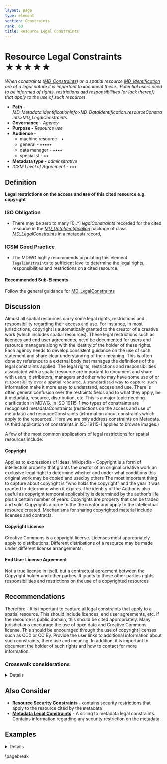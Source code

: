 ```yaml
---
layout: page
type: element
section: Constraints
rank: 60
title: Resource Legal Constraints
---
```

# Resource Legal Constraints ★★★★★

*When constraints ([MD_Constraints](./class-md_constraints.html)) on a spatial resource [MD_Identification](http://wiki.esipfed.org/index.php/MD_Identification)  are of a legal nature it is important to document these.. Potential users need to be informed of rights, restrictions and responsibilities (or lack thereof) that apply to the use of such resources.*

- **Path** - *MD_Metadata.identificationInfo>MD_DataIdentification.resourceConstraints>MD_LegalConstraints*
- **Governance** - *Agency*
- **Purpose -** *Resource use*
- **Audience -**
  - machine resource - ⭑
  - general - ⭑⭑⭑⭑⭑
  - data manager - ⭑⭑⭑⭑
  - specialist - ⭑⭑
- **Metadata type -** *adminsitrative*
- *ICSM Level of Agreement* - ⭑⭑⭑

## Definition
**Legal restrictions on the access and use of this cited resource e.g. copyright**

### ISO Obligation
- There may be zero  to many [0..\*] *legalConstraints* recorded for the cited resource in the  *[MD_DataIdentification](./class-MD_DataIdentification)* package of class *[MD_LegalConstraints](./class-MD_LegalConstraints)* in a metadata record,  

### ICSM Good Practice
- The MDWG highly recommends populating this element `legalConstraints`  to sufficient level to determine the legal rights, responsibilities and restrictions on a cited resource.

#### Recommended Sub-Elements
Follow the general guidance for [MD_LegalConstraints](./class-MD_LegalConstraints)

## Discussion
Almost all spatial resources carry some legal rights, restrictions and responsibility regarding their access and use.  For instance, in most jurisdictions, copyright is automatically granted to the creator of a creative work (which includes spatial resources).  These legal restrictions such as licences and end user agreements, need be documented for users and resource managers along with the identity of the holder of these rights.  Each agency needs to develop consistent guidance on the use of such statement and share clear understanding of their meaning.  This is often done by reference to a external body that manages the definitions of the legal constraints applied.
The legal rights, restrictions and responsibilities associated with a spatial resource are important to document and share with users, distributors, managers and other who may have some use of or responsibility over a spatial resource. A standardised way to capture such information make it more easy to understand, access and use.
There is often general confusion over the restraints fields and to what they apply, be it metadata, resource, distribution, etc. This is a major topic needing clarification in MDWG. In ISO 19115-1 two types of constraints are recognised metadataConstraints (restrictions on the access and use of metadata) and resourceConstraints (information about constraints which apply to the resources). Here we are only address constraints on Metadata. (A third application of constraints in ISO 19115-1 applies to browse images.)

A few of the most common applications of legal restrictions for spatial resources include:

#### Copyright
Applies to expressions of ideas. Wikipedia - Copyright is a form of intellectual property that grants the creator of an original creative work an exclusive legal right to determine whether and under what conditions this original work may be copied and used by others
The most important thing to capture about copyright is "who holds the copyright" and the year it was granted to determine when it expires. The identity of the Author is also useful as copyright temporal applicability is determined by the author's life plus a certain number of years. Copyrights are property that can be traded and sold. Copyrights accrue to the the creator and apply to the intellectual resource created.
Mechanisms for sharing copyrighted material include licenses and contracts.

#### Copyright License
Creative Commons is a copyright license. Licenses most appropriately apply to distributions. Different distributions of a resource may be made under different license arrangements.

#### End User License Agreement
Not a true license in itself, but a contractual agreement between the Copyright holder and other parties. It grants to these other parties rights responsibilities and restrictions on the use of a copyrighted resources

## Recommendations

Therefore - It is important to capture all legal constraints that apply to a spatial resource.  This should include licences, end user agreements, etc.  If the resource is public domain, this should be cited appropriately.  Many jurisdictions encourage the use of open data and Creative Commons license.  This should be encouraged through the use of copyright licenses such as CC0 or CC By.  Provide the user links to additional information about such constraints, there use and meaning.  In addition, it is important to document the holder of such rights and how to contact for more information.

### Crosswalk considerations

<details>

#### ISO19139
See guidance provided in [MD_Constraints](./class-md_constraints) and [MD_LegalConstraints](./class-MD_LegalConstraints)

#### Dublin core / CKAN / data.gov.au
Maps to `rights`
`Reference for legal` maps to `licence`

#### DCAT
Maps to `dct.rights` as does `metadata legal constraints` > Note BC 22-7: Does DCAT make a distinction?
`Reference for legal` maps to `dct.license`

#### RIF-CS
Maps to `Rights/@licence`

</details>

## Also Consider
- **[Resource Security Constraints](./ResourceSecurityConstraints)** - contains security restrictions that apply to the resource cited by the metadata
- **[Metadata Legal Constraints](./MetadataLegalConstraints)** - A sibling to metadata legal constraints. Contains information regarding any security restriction on the metadata.

## Examples

<details>

### XML

```
<mdb:MD_Metadata>
....
  <mdb:identificationInfo>
    <mri:MD_DataIdentification>
    ....
       <mri:resourceConstraints>
          <mco:MD_LegalConstraints>
             <mco:responsibleParty>
                <cit:CI_Responsibility>
                   <cit:role>
                      <cit:CI_RoleCode 
                      codeList="https://schemas.isotc211.org/19115/resources
                      /Codelist/cat/codelists.xml#CI_RoleCode" 
                      codeListValue="author"/>
                   </cit:role>
                   <cit:party>
                      <cit:CI_Organisation>
                         <cit:name>
                            <gco:CharacterString>OpenWork Ltd
                            </gco:CharacterString>
                         </cit:name>
                         <cit:contactInfo>
                            <cit:CI_Contact>
                               <cit:address>
                                  <cit:CI_Address>
                                     <cit:electronicMailAddress>
                                        <gco:CharacterString>info@openwork.nz
                                        </gco:CharacterString>
                                     </cit:electronicMailAddress>
                                  </cit:CI_Address>
                               </cit:address>
                            </cit:CI_Contact>
                         </cit:contactInfo>
                         <cit:individual>
                            <cit:CI_Individual>
                               <cit:name>
                                  <gco:CharacterString>Byron Cochrane
                                  </gco:CharacterString>
                               </cit:name>
                            </cit:CI_Individual>
                         </cit:individual>
                      </cit:CI_Organisation>
                   </cit:party>
                </cit:CI_Responsibility>
             </mco:responsibleParty>
             <mco:accessConstraints>
                <mco:MD_RestrictionCode codeListValue="copyright" 
                codeList="https://schemas.isotc211.org/19115/resources/Codelist
                /cat/codelists.xml#MD_RestrictionCode"/>
             </mco:accessConstraints>
             <mco:useConstraints>
                <mco:MD_RestrictionCode codeListValue="otherRestrictions" 
                codeList="https://schemas.isotc211.org/19115/resources/Codelist
                /cat/codelists.xml#MD_RestrictionCode"/>
             </mco:useConstraints>
             <mco:otherConstraints gco:nilReason="missing">
                <gco:CharacterString/>
             </mco:otherConstraints>
          </mco:MD_LegalConstraints>
       </mri:resourceConstraints>
       <mri:resourceConstraints>
          <mco:MD_SecurityConstraints>
             <mco:classification>
                <mco:MD_ClassificationCode 
                codeList="https://schemas.isotc211.org/19115/resources/Codelist
                /cat/codelists.xml#MD_ClassificationCode" 
                codeListValue="unclassified"/>
             </mco:classification>
          </mco:MD_SecurityConstraints>
       </mri:resourceConstraints>
       <mri:resourceConstraints>
          <mco:MD_Constraints>
             <mco:useLimitation>
                <gco:CharacterString>Not to be used for navigation
                </gco:CharacterString>
             </mco:useLimitation>
          </mco:MD_Constraints>
       </mri:resourceConstraints>
     ....
     </mri:MD_DataIdentification>
  </mdb:identificationInfo>
....
</mdb:MD_Metadata>
```

### UML diagrams

Recommended elements highlighted in Yellow

![resourceLegalConstraints](../images/ResourceLegalConstraintsUML.png)

</details>

\pagebreak
